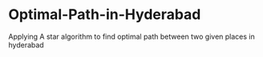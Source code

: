 # Optimal-Path-in-Hyderabad
Applying A star algorithm to find optimal path between two given places in hyderabad 
